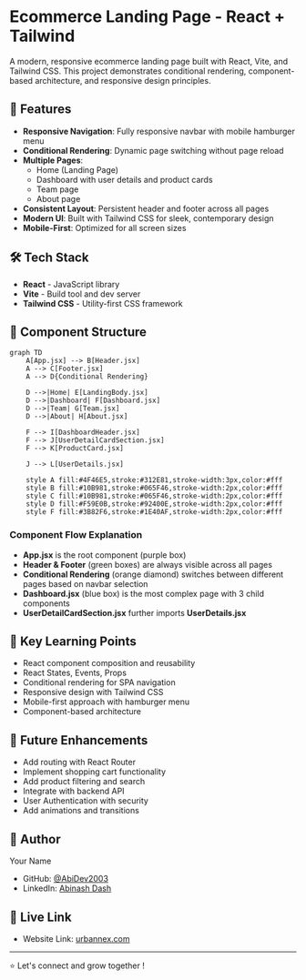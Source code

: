 # Ecommerce Landing Page - React + Tailwind

A modern, responsive ecommerce landing page built with React, Vite, and Tailwind CSS. This project demonstrates conditional rendering, component-based architecture, and responsive design principles.

## 🚀 Features

- **Responsive Navigation**: Fully responsive navbar with mobile hamburger menu
- **Conditional Rendering**: Dynamic page switching without page reload
- **Multiple Pages**: 
  - Home (Landing Page)
  - Dashboard with user details and product cards
  - Team page
  - About page
- **Consistent Layout**: Persistent header and footer across all pages
- **Modern UI**: Built with Tailwind CSS for sleek, contemporary design
- **Mobile-First**: Optimized for all screen sizes

## 🛠️ Tech Stack

- **React** - JavaScript library
- **Vite** - Build tool and dev server
- **Tailwind CSS** - Utility-first CSS framework

## 📁 Component Structure

```mermaid
graph TD
    A[App.jsx] --> B[Header.jsx]
    A --> C[Footer.jsx]
    A --> D{Conditional Rendering}
    
    D -->|Home| E[LandingBody.jsx]
    D -->|Dashboard| F[Dashboard.jsx]
    D -->|Team| G[Team.jsx]
    D -->|About| H[About.jsx]
    
    F --> I[DashboardHeader.jsx]
    F --> J[UserDetailCardSection.jsx]
    F --> K[ProductCard.jsx]
    
    J --> L[UserDetails.jsx]
    
    style A fill:#4F46E5,stroke:#312E81,stroke-width:3px,color:#fff
    style B fill:#10B981,stroke:#065F46,stroke-width:2px,color:#fff
    style C fill:#10B981,stroke:#065F46,stroke-width:2px,color:#fff
    style D fill:#F59E0B,stroke:#92400E,stroke-width:2px,color:#fff
    style F fill:#3B82F6,stroke:#1E40AF,stroke-width:2px,color:#fff
```

### Component Flow Explanation
- **App.jsx** is the root component (purple box)
- **Header & Footer** (green boxes) are always visible across all pages
- **Conditional Rendering** (orange diamond) switches between different pages based on navbar selection
- **Dashboard.jsx** (blue box) is the most complex page with 3 child components
- **UserDetailCardSection.jsx** further imports **UserDetails.jsx**


## 🎯 Key Learning Points

- React component composition and reusability
- React States, Events, Props
- Conditional rendering for SPA navigation
- Responsive design with Tailwind CSS
- Mobile-first approach with hamburger menu
- Component-based architecture

## 🔮 Future Enhancements

- Add routing with React Router
- Implement shopping cart functionality
- Add product filtering and search
- Integrate with backend API
- User Authentication with security
- Add animations and transitions

## 👤 Author

Your Name
- GitHub: [@AbiDev2003](https://github.com/AbiDev2003)
- LinkedIn: [Abinash Dash](https://linkedin.com/in/abinashDev)

## 🔗 Live Link
- Website Link: [urbannex.com](https://react-project-ecommerce-landing-pag.vercel.app/)
---

⭐ Let's connect and grow together !
